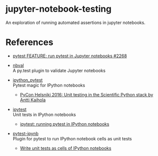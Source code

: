# jupyter-notebook-testing

An exploration of running automated assertions in jupyter notebooks.


# References

* [pytest FEATURE: run pytest in Jupyter notebooks #2268](https://github.com/pytest-dev/pytest/issues/2268)

* [nbval](https://github.com/computationalmodelling/nbval)  
  A py.test plugin to validate Jupyter notebooks

* [ipython_pytest](https://github.com/akaihola/ipython_pytest)  
  Pytest magic for IPython notebooks

  * [PyCon Helsniki 2016: Unit testing in the Scientific Python stack by Antti Kaihola](https://www.youtube.com/watch?v=jOvkYnSBKeI)

* [ipytest](https://github.com/chmp/ipytest)  
  Unit tests in IPython notebooks

  * [ipytest: running pytest in IPython notebooks](http://cprohm.de/article/ipytest-running-pytest-in-ipython-notebooks.html)

* [pytest-ipynb](https://github.com/zonca/pytest-ipynb)  
  Plugin for pytest to run IPython notebook cells as unit tests

  * [Write unit tests as cells of IPython notebooks](https://zonca.github.io/2014/09/unit-tests-ipython-notebook.html)
